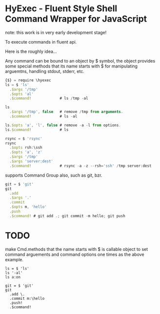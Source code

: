 # HyExec - Fluent Style Shell Command Wrapper for JavaScript

note: this work is in very early development stage!

To execute commands in fluent api.

Here is the roughly idea...

Any command can be bound to an object by $ symbol,
the object provides some special methods that its name starts with $ for
manipulating arguemtns, handling stdout, stderr, etc.

```javascript
{$} = require \hyexec
ls = $ 'ls'
  .$args '/tmp'
  .$opts 'al'
  .$command!             # ls /tmp -al

ls
  .$args '/tmp', false   # remove /tmp from arguments.
  .$command!             # ls -al

ls.$opts 'a', 'l', false # remove -a -l from options.
ls.$command!             # ls
```

```javascript
rsync = $ 'rsync'
rsync
  .$opts rsh:\ssh
  .$opts 'a', 'z'
  .$args '/tmp'
  .$args 'server:dest'
  .$command!             # rsync -a -z --rsh='ssh' /tmp server:dest
```

supports Command Group also, such as git, bzr.

```javascript
git = $ 'git'
git
  .add
  .$args '.'
  .commit
  .$opts m, 'hello'
  .push
  .$command! # git add .; git commit -m hello; git push
```

# TODO

make Cmd.methods that the name starts with $ is callable object to set
command arguements and command options one times as the above example.

```
ls = $ 'ls'
ls '-al'
ls a:on

git = $ 'git'
git
  .add \.
  .commit m:\hello
  .push!
  .$command!
```
